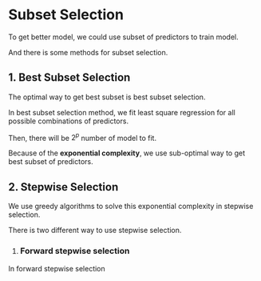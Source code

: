 # Subset Selection
To get better model, we could use subset of predictors to train model.

And there is some methods for subset selection.

## 1. Best Subset Selection
The optimal way to get best subset is best subset selection.

In best subset selection method, we fit least square regression for all possible combinations of predictors.

Then, there will be $2^p$ number of model to fit.

Because of the **exponential complexity**, we use sub-optimal way to get best subset of predictors.

## 2. Stepwise Selection
We use greedy algorithms to solve this exponential complexity in stepwise selection.

There is two different way to use stepwise selection.

1. ### Forward stepwise selection
In forward stepwise selection 